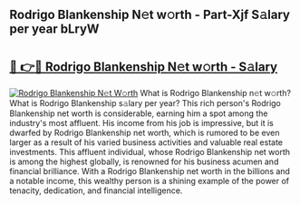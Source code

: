 ## Rodrigo Blankenship N𝚎t w𝚘rth - Part-Xjf S𝚊lary per year bLryW

# <h2><a href="http://gc1jsm.nevu.top/?p=Rodrigo+Blankenship">🔗 👉🔴 Rodrigo Blankenship N𝚎t w𝚘rth - S𝚊lary</a></h2>

[![Rodrigo Blankenship N𝚎t W𝚘rth](https://i.imgur.com/Oavwk0R.jpeg)](http://gc1jsm.nevu.top/?p=Rodrigo+Blankenship)
What is Rodrigo Blankenship n𝚎t w𝚘rth? What is Rodrigo Blankenship s𝚊lary per year?
This rich person's Rodrigo Blankenship net worth is considerable, earning him a spot among the industry's most affluent. His income from his job is impressive, but it is dwarfed by Rodrigo Blankenship net worth, which is rumored to be even larger as a result of his varied business activities and valuable real estate investments. This affluent individual, whose Rodrigo Blankenship net worth is among the highest globally, is renowned for his business acumen and financial brilliance. With a Rodrigo Blankenship net worth in the billions and a notable income, this wealthy person is a shining example of the power of tenacity, dedication, and financial intelligence.
